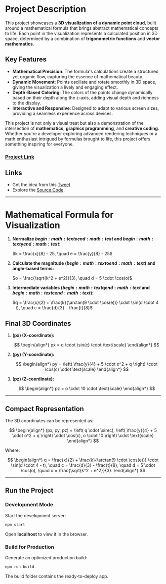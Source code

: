 # Project Description

This project showcases a **3D visualization of a dynamic point cloud**, built around a mathematical formula that brings abstract mathematical concepts to life. Each point in the visualization represents a calculated position in 3D space, determined by a combination of **trigonometric functions** and **vector mathematics**.

## Key Features
- **Mathematical Precision**: The formula's calculations create a structured yet organic flow, capturing the essence of mathematical beauty.
- **Dynamic Movement**: Points oscillate and rotate smoothly in 3D space, giving the visualization a lively and engaging effect.
- **Depth-Based Coloring**: The colors of the points change dynamically based on their depth along the z-axis, adding visual depth and richness to the display.
- **Interactive and Responsive**: Designed to adapt to various screen sizes, providing a seamless experience across devices.

This project is not only a visual treat but also a demonstration of the intersection of **mathematics**, **graphics programming**, and **creative coding**. Whether you're a developer exploring advanced rendering techniques or a math enthusiast intrigued by formulas brought to life, this project offers something inspiring for everyone.
### [Project Link](https://danialsamadi.github.io/visualArt/)



## Links
- Get the idea from this [Tweet](https://x.com/yuruyurau/status/1844771001315283451).
- Explore the [Source Code](https://github.com/Danialsamadi/visualArt).

---

# Mathematical Formula for Visualization

1. **Normalize $begin:math:text$x$end:math:text$ and $begin:math:text$y$end:math:text$:**

   $`k = \frac{x}{8} - 25, \quad e = \frac{y}{8} - 25`$

2. **Calculate the magnitude ($begin:math:text$o$end:math:text$) and angle-based terms:**

   $`o = \frac{\sqrt{k^2 + e^2}}{3}, \quad d = 5 \cdot \cos(o)`$

3. **Intermediate variables ($begin:math:text$q$end:math:text$ and $begin:math:text$c$end:math:text$):**

   $`q = \frac{x}{2} + \frac{k}{\arctan(9 \cdot \cos(e))} \cdot \sin(d \cdot 4 - t), \quad c = \frac{d}{3} - \frac{t}{8}`$

## Final 3D Coordinates

1. **\(px\) (X-coordinate):**

   $$
   \begin{align*}
   px = q \cdot \sin(c) \cdot \text{scale}
   \end{align*}
   $$


2. **\(py\) (Y-coordinate):**

   $$    
   \begin{align*}
   py = \left( \frac{y}{4} + 5 \cdot o^2 + q \right) \cdot \cos(c) \cdot \text{scale}
   \end{align*}
   $$


3. **\(pz\) (Z-coordinate):**

   $$
   \begin{align*}
   pz = o \cdot 10 \cdot \text{scale}
   \end{align*}
   $$

---

## Compact Representation

The 3D coordinates can be represented as:

$$
\begin{align*}
(px, py, pz) =
\left(
q \cdot \sin(c),
\left( \frac{y}{4} + 5 \cdot o^2 + q \right) \cdot \cos(c),
o \cdot 10
\right) \cdot \text{scale}
\end{align*}
$$

Where:

$$
\begin{align*}
q = \frac{x}{2} + \frac{k}{\arctan(9 \cdot \cos(e))} \cdot \sin(d \cdot 4 - t), \quad
c = \frac{d}{3} - \frac{t}{8}, \quad
d = 5 \cdot \cos(o), \quad
o = \frac{\sqrt{k^2 + e^2}}{3}.
\end{align*}
$$

---
## Run the Project

### Development Mode
Start the development server:

```bash
npm start
```

Open **localhost** to view it in the browser.

### Build for Production

Generate an optimized production build:

```bash
npm run build
```
The build folder contains the ready-to-deploy app.

